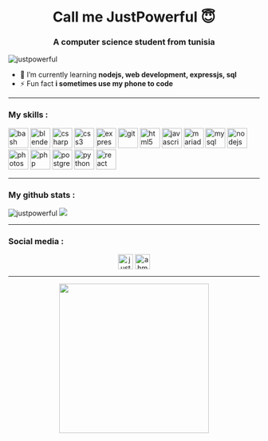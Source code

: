 <h1 align="center">Call me JustPowerful 😇</h1>
<h3 align="center">A computer science student from tunisia</h3>

<p align="left"> <img src="https://komarev.com/ghpvc/?username=justpowerful" alt="justpowerful" /> </p>

- 🌱 I’m currently learning **nodejs, web development, expressjs, sql**
- ⚡ Fun fact **i sometimes use my phone to code**

<hr>
<h3>My skills :</h3>
<p align="left"><img src="https://www.vectorlogo.zone/logos/gnu_bash/gnu_bash-icon.svg" alt="bash" width="40" height="40"/> <img src="https://download.blender.org/branding/community/blender_community_badge_white.svg" alt="blender" width="40" height="40"/> <img src="https://devicons.github.io/devicon/devicon.git/icons/csharp/csharp-original.svg" alt="csharp" width="40" height="40"/> <img src="https://devicons.github.io/devicon/devicon.git/icons/css3/css3-original-wordmark.svg" alt="css3" width="40" height="40"/> <img src="https://devicons.github.io/devicon/devicon.git/icons/express/express-original-wordmark.svg" alt="express" width="40" height="40"/> <img src="https://www.vectorlogo.zone/logos/git-scm/git-scm-icon.svg" alt="git" width="40" height="40"/> <img src="https://devicons.github.io/devicon/devicon.git/icons/html5/html5-original-wordmark.svg" alt="html5" width="40" height="40"/> <img src="https://devicons.github.io/devicon/devicon.git/icons/javascript/javascript-original.svg" alt="javascript" width="40" height="40"/> <img src="https://www.vectorlogo.zone/logos/mariadb/mariadb-icon.svg" alt="mariadb" width="40" height="40"/> <img src="https://devicons.github.io/devicon/devicon.git/icons/mysql/mysql-original-wordmark.svg" alt="mysql" width="40" height="40"/> <img src="https://devicons.github.io/devicon/devicon.git/icons/nodejs/nodejs-original-wordmark.svg" alt="nodejs" width="40" height="40"/> <img src="https://devicons.github.io/devicon/devicon.git/icons/photoshop/photoshop-plain.svg" alt="photoshop" width="40" height="40"/> <img src="https://devicons.github.io/devicon/devicon.git/icons/php/php-original.svg" alt="php" width="40" height="40"/> <img src="https://devicons.github.io/devicon/devicon.git/icons/postgresql/postgresql-original-wordmark.svg" alt="postgresql" width="40" height="40"/> <img src="https://devicons.github.io/devicon/devicon.git/icons/python/python-original.svg" alt="python" width="40" height="40"/> <img src="https://devicons.github.io/devicon/devicon.git/icons/react/react-original-wordmark.svg" alt="react" width="40" height="40"/></p>

<hr>
<h3>My github stats :</h3>
<p><img src="https://github-readme-stats.vercel.app/api?username=justpowerful&show_icons=true&theme=tokyonight" alt="justpowerful" />
<img src="https://github-readme-stats.vercel.app/api/top-langs/?username=JustPowerful&layout=compact&theme=tokyonight" />
</p>

<hr>
<h3>Social media :</h3>
<p align="center">
<a href="https://twitter.com/justpowerfulme" target="blank"><img align="center" src="https://cdn.jsdelivr.net/npm/simple-icons@3.0.1/icons/twitter.svg" alt="justpowerfulme" height="30" width="30" /></a>
<a href="https://instagram.com/ahmed.amine.doudech" target="blank"><img align="center" src="https://cdn.jsdelivr.net/npm/simple-icons@3.0.1/icons/instagram.svg" alt="ahmed.amine.doudech" height="30" width="30" /></a>
</p>

<hr>
<div align="center">
  <img src="https://media2.giphy.com/media/du3J3cXyzhj75IOgvA/giphy.gif" width="300">
</div>
